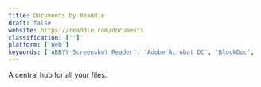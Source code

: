 ```yaml
---
title: Documents by Readdle
draft: false 
website: https://readdle.com/documents
classification: ['']
platform: ['Web']
keywords: ['ABBYY Screenshot Reader', 'Adobe Acrobat DC', 'BlockDoc', 'BookFusion', 'Breezy', 'Dmail', 'Documents Pro 7', 'Documents Viewer', 'File Manager Pro App', 'FileApp', 'Files by Microsoft Corporation', 'Freefileviewer', 'GoodReader', 'Online Check Writer', 'Overleaf', 'PDF Reader X', 'Quick View Plus', 'UbikReader', 'Universal Viewer', 'qAllInOne']
---
```

A central hub for all your files.